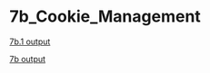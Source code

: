 # 7b_Cookie_Management

[7b.1 output](https://github.com/LearnerSrush/java-program-with-output/blob/main/7b_Cookie_Management/7b.addcookie.jpg)

[7b output](https://github.com/LearnerSrush/java-program-with-output/blob/main/7b_Cookie_Management/7b.jpg)


